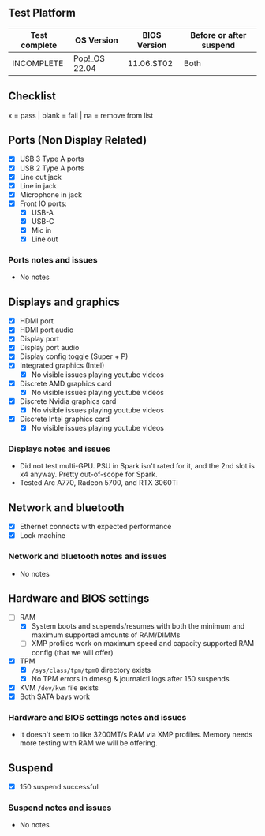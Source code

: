 ## Test Platform

| Test complete | OS Version     | BIOS Version | Before or after suspend |
|---------------|----------------|--------------|-------------------------|
| INCOMPLETE    | Pop!\_OS 22.04 | 11.06.ST02   | Both                    |

## Checklist
x = pass | blank = fail | na = remove from list

## Ports (Non Display Related)

- [x] USB 3 Type A ports
- [x] USB 2 Type A ports
- [x] Line out jack
- [x] Line in jack
- [x] Microphone in jack
- [x] Front IO ports:
  - [x] USB-A
  - [x] USB-C
  - [x] Mic in
  - [x] Line out

### Ports notes and issues

- No notes

## Displays and graphics

- [x] HDMI port
- [x] HDMI port audio
- [x] Display port
- [x] Display port audio
- [x] Display config toggle (Super + P)
- [x] Integrated graphics (Intel)
  - [x] No visible issues playing youtube videos
- [x] Discrete AMD graphics card
  - [x] No visible issues playing youtube videos
- [x] Discrete Nvidia graphics card
  - [x] No visible issues playing youtube videos
- [x] Discrete Intel graphics card
  - [x] No visible issues playing youtube videos

### Displays notes and issues

- Did not test multi-GPU. PSU in Spark isn't rated for it, and the 2nd slot is x4 anyway. Pretty out-of-scope for Spark.
- Tested Arc A770, Radeon 5700, and RTX 3060Ti

## Network and bluetooth

- [x] Ethernet connects with expected performance
- [x] Lock machine

### Network and bluetooth notes and issues

- No notes

## Hardware and BIOS settings

- [ ] RAM
    - [x] System boots and suspends/resumes with both the minimum and maximum supported amounts of RAM/DIMMs
    - [ ] XMP profiles work on maximum speed and capacity supported RAM config (that we will offer)
- [x] TPM
    - [x] `/sys/class/tpm/tpm0` directory exists
    - [x] No TPM errors in dmesg & journalctl logs after 150 suspends
- [x] KVM `/dev/kvm` file exists
- [x] Both SATA bays work

### Hardware and BIOS settings notes and issues

- It doesn't seem to like 3200MT/s RAM via XMP profiles. Memory needs more testing with RAM we will be offering.

## Suspend

- [x] 150 suspend successful

### Suspend notes and issues

- No notes

